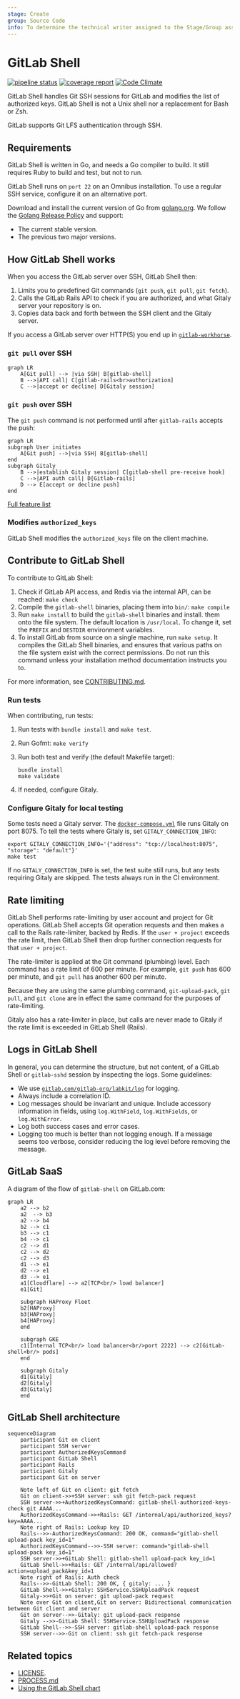 ```yaml
---
stage: Create
group: Source Code
info: To determine the technical writer assigned to the Stage/Group associated with this page, see https://about.gitlab.com/handbook/engineering/ux/technical-writing/#assignments
---
```


# GitLab Shell

[![pipeline status](https://gitlab.com/gitlab-org/gitlab-shell/badges/main/pipeline.svg)](https://gitlab.com/gitlab-org/gitlab-shell/-/pipelines?ref=main) [![coverage report](https://gitlab.com/gitlab-org/gitlab-shell/badges/main/coverage.svg)](https://gitlab.com/gitlab-org/gitlab-shell/-/pipelines?ref=main) [![Code Climate](https://codeclimate.com/github/gitlabhq/gitlab-shell.svg)](https://codeclimate.com/github/gitlabhq/gitlab-shell)

GitLab Shell handles Git SSH sessions for GitLab and modifies the list of authorized keys.
GitLab Shell is not a Unix shell nor a replacement for Bash or Zsh.

GitLab supports Git LFS authentication through SSH.

## Requirements

GitLab Shell is written in Go, and needs a Go compiler to build. It still requires
Ruby to build and test, but not to run.

GitLab Shell runs on `port 22` on an Omnibus installation. To use a regular SSH
service, configure it on an alternative port.

Download and install the current version of Go from [golang.org](https://go.dev/dl/).
We follow the [Golang Release Policy](https://golang.org/doc/devel/release.html#policy)
and support:

- The current stable version.
- The previous two major versions.

## How GitLab Shell works

When you access the GitLab server over SSH, GitLab Shell then:

1. Limits you to predefined Git commands (`git push`, `git pull`, `git fetch`).
1. Calls the GitLab Rails API to check if you are authorized, and what Gitaly server your repository is on.
1. Copies data back and forth between the SSH client and the Gitaly server.

If you access a GitLab server over HTTP(S) you end up in [`gitlab-workhorse`](../workhorse/index.md).

### `git pull` over SSH

```mermaid
graph LR
    A[Git pull] --> |via SSH| B[gitlab-shell]
    B -->|API call| C[gitlab-rails<br>authorization]
    C -->|accept or decline| D[Gitaly session]
```

### `git push` over SSH

The `git push` command is not performed until after `gitlab-rails` accepts the push:

```mermaid
graph LR
subgraph User initiates
    A[Git push] -->|via SSH| B[gitlab-shell]
end
subgraph Gitaly
    B -->|establish Gitaly session| C[gitlab-shell pre-receive hook]
    C -->|API auth call| D[Gitlab-rails]
    D --> E[accept or decline push]
end
```

[Full feature list](features.md)

### Modifies `authorized_keys`

GitLab Shell modifies the `authorized_keys` file on the client machine.

## Contribute to GitLab Shell

To contribute to GitLab Shell:

1. Check if GitLab API access, and Redis via the internal API, can be reached: `make check`
1. Compile the `gitlab-shell` binaries, placing them into `bin/`: `make compile`
1. Run `make install` to build the `gitlab-shell` binaries and install. them onto the file system.
   The default location is `/usr/local`. To change it, set the `PREFIX` and `DESTDIR` environment variables.
1. To install GitLab from source on a single machine, run `make setup`.
   It compiles the GitLab Shell binaries, and ensures that various paths on the file system
   exist with the correct permissions. Do not run this command unless your installation method
   documentation instructs you to.

For more information, see
[CONTRIBUTING.md](https://gitlab.com/gitlab-org/gitlab-shell/-/blob/main/CONTRIBUTING.md).

### Run tests

When contributing, run tests:

1. Run tests with `bundle install` and `make test`.
1. Run Gofmt: `make verify`
1. Run both test and verify (the default Makefile target):

   ```shell
   bundle install
   make validate
   ```

1. If needed, configure Gitaly.

### Configure Gitaly for local testing

Some tests need a Gitaly server. The
[`docker-compose.yml`](https://gitlab.com/gitlab-org/gitlab-shell/-/blob/main/docker-compose.yml) file runs Gitaly on port 8075.
To tell the tests where Gitaly is, set `GITALY_CONNECTION_INFO`:

```plaintext
export GITALY_CONNECTION_INFO='{"address": "tcp://localhost:8075", "storage": "default"}'
make test
```

If no `GITALY_CONNECTION_INFO` is set, the test suite still runs, but any
tests requiring Gitaly are skipped. The tests always run in the CI environment.

## Rate limiting

GitLab Shell performs rate-limiting by user account and project for Git operations.
GitLab Shell accepts Git operation requests and then makes a call to the Rails
rate-limiter, backed by Redis. If the `user + project` exceeds the rate limit,
then GitLab Shell then drop further connection requests for that `user + project`.

The rate-limiter is applied at the Git command (plumbing) level. Each command has
a rate limit of 600 per minute. For example, `git push` has 600 per minute, and
`git pull` has another 600 per minute.

Because they are using the same plumbing command, `git-upload-pack`, `git pull`,
and `git clone` are in effect the same command for the purposes of rate-limiting.

Gitaly also has a rate-limiter in place, but calls are never made to Gitaly if
the rate limit is exceeded in GitLab Shell (Rails).

## Logs in GitLab Shell

In general, you can determine the structure, but not content, of a GitLab Shell
or `gitlab-sshd` session by inspecting the logs. Some guidelines:

- We use [`gitlab.com/gitlab-org/labkit/log`](https://pkg.go.dev/gitlab.com/gitlab-org/labkit/log)
  for logging.
- Always include a correlation ID.
- Log messages should be invariant and unique. Include accessory information in
  fields, using `log.WithField`, `log.WithFields`, or `log.WithError`.
- Log both success cases and error cases.
- Logging too much is better than not logging enough. If a message seems too
  verbose, consider reducing the log level before removing the message.

## GitLab SaaS

A diagram of the flow of `gitlab-shell` on GitLab.com:

```mermaid
graph LR
    a2 --> b2
    a2  --> b3
    a2 --> b4
    b2 --> c1
    b3 --> c1
    b4 --> c1
    c2 --> d1
    c2 --> d2
    c2 --> d3
    d1 --> e1
    d2 --> e1
    d3 --> e1
    a1[Cloudflare] --> a2[TCP<br/> load balancer]
    e1[Git]

    subgraph HAProxy Fleet
    b2[HAProxy]
    b3[HAProxy]
    b4[HAProxy]
    end

    subgraph GKE
    c1[Internal TCP<br/> load balancer<br/>port 2222] --> c2[GitLab-shell<br/> pods]
    end

    subgraph Gitaly
    d1[Gitaly]
    d2[Gitaly]
    d3[Gitaly]
    end
```

## GitLab Shell architecture

```mermaid
sequenceDiagram
    participant Git on client
    participant SSH server
    participant AuthorizedKeysCommand
    participant GitLab Shell
    participant Rails
    participant Gitaly
    participant Git on server

    Note left of Git on client: git fetch
    Git on client->>+SSH server: ssh git fetch-pack request
    SSH server->>+AuthorizedKeysCommand: gitlab-shell-authorized-keys-check git AAAA...
    AuthorizedKeysCommand->>+Rails: GET /internal/api/authorized_keys?key=AAAA...
    Note right of Rails: Lookup key ID
    Rails-->>-AuthorizedKeysCommand: 200 OK, command="gitlab-shell upload-pack key_id=1"
    AuthorizedKeysCommand-->>-SSH server: command="gitlab-shell upload-pack key_id=1"
    SSH server->>+GitLab Shell: gitlab-shell upload-pack key_id=1
    GitLab Shell->>+Rails: GET /internal/api/allowed?action=upload_pack&key_id=1
    Note right of Rails: Auth check
    Rails-->>-GitLab Shell: 200 OK, { gitaly: ... }
    GitLab Shell->>+Gitaly: SSHService.SSHUploadPack request
    Gitaly->>+Git on server: git upload-pack request
    Note over Git on client,Git on server: Bidirectional communication between Git client and server
    Git on server-->>-Gitaly: git upload-pack response
    Gitaly -->>-GitLab Shell: SSHService.SSHUploadPack response
    GitLab Shell-->>-SSH server: gitlab-shell upload-pack response
    SSH server-->>-Git on client: ssh git fetch-pack response
```

## Related topics

- [LICENSE](https://gitlab.com/gitlab-org/gitlab-shell/-/blob/main/LICENSE).
- [PROCESS.md](https://gitlab.com/gitlab-org/gitlab-shell/-/blob/main/PROCESS.md)
- [Using the GitLab Shell chart](https://docs.gitlab.com/charts/charts/gitlab/gitlab-shell/)

